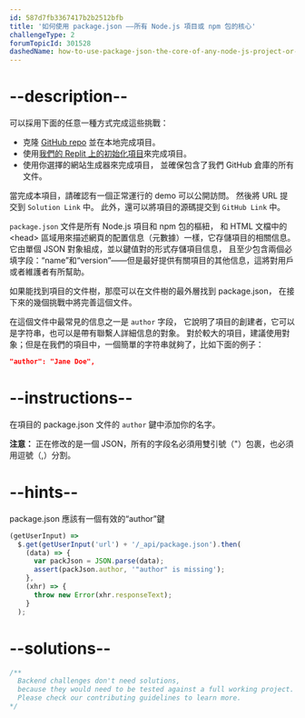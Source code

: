 ```yaml
---
id: 587d7fb3367417b2b2512bfb
title: '如何使用 package.json ——所有 Node.js 項目或 npm 包的核心'
challengeType: 2
forumTopicId: 301528
dashedName: how-to-use-package-json-the-core-of-any-node-js-project-or-npm-package
---
```


# --description--

可以採用下面的任意一種方式完成這些挑戰：

- 克隆 [GitHub repo](https://github.com/freeCodeCamp/boilerplate-npm/) 並在本地完成項目。
- 使用[我們的 Replit 上的初始化項目](https://replit.com/github/freeCodeCamp/boilerplate-npm)來完成項目。
- 使用你選擇的網站生成器來完成項目， 並確保包含了我們 GitHub 倉庫的所有文件。

當完成本項目，請確認有一個正常運行的 demo 可以公開訪問。 然後將 URL 提交到 `Solution Link` 中。 此外，還可以將項目的源碼提交到 `GitHub Link` 中。

`package.json` 文件是所有 Node.js 項目和 npm 包的樞紐， 和 HTML 文檔中的 &lt;head> 區域用來描述網頁的配置信息（元數據）一樣，它存儲項目的相關信息。 它由單個 JSON 對象組成，並以鍵值對的形式存儲項目信息， 且至少包含兩個必填字段：“name”和“version”——但是最好提供有關項目的其他信息，這將對用戶或者維護者有所幫助。

如果能找到項目的文件樹，那麼可以在文件樹的最外層找到 package.json， 在接下來的幾個挑戰中將完善這個文件。

在這個文件中最常見的信息之一是 `author` 字段， 它說明了項目的創建者，它可以是字符串，也可以是帶有聯繫人詳細信息的對象。 對於較大的項目，建議使用對象；但是在我們的項目中，一個簡單的字符串就夠了，比如下面的例子：

```json
"author": "Jane Doe",
```

# --instructions--

在項目的 package.json 文件的 `author` 鍵中添加你的名字。

**注意：** 正在修改的是一個 JSON，所有的字段名必須用雙引號（"）包裹，也必須用逗號（,）分割。

# --hints--

package.json 應該有一個有效的“author”鍵

```js
(getUserInput) =>
  $.get(getUserInput('url') + '/_api/package.json').then(
    (data) => {
      var packJson = JSON.parse(data);
      assert(packJson.author, '"author" is missing');
    },
    (xhr) => {
      throw new Error(xhr.responseText);
    }
  );
```

# --solutions--

```js
/**
  Backend challenges don't need solutions, 
  because they would need to be tested against a full working project. 
  Please check our contributing guidelines to learn more.
*/
```
